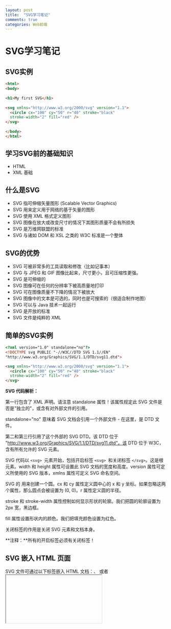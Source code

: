 ```yaml
---
layout: post
title:  "SVG学习笔记"
comments: true
categories: Web前端
---
```

# SVG学习笔记

## SVG实例

```html
<html>
<body>
 
<h1>My first SVG</h1>
 
<svg xmlns="http://www.w3.org/2000/svg" version="1.1">
  <circle cx="100" cy="50" r="40" stroke="black"
  stroke-width="2" fill="red" />
</svg>
 
</body>
</html>
```

## 学习SVG前的基础知识

- HTML
- XML 基础

## 什么是SVG

- SVG 指可伸缩矢量图形 (Scalable Vector Graphics)
- SVG 用来定义用于网络的基于矢量的图形
- SVG 使用 XML 格式定义图形
- SVG 图像在放大或改变尺寸的情况下其图形质量不会有所损失
- SVG 是万维网联盟的标准
- SVG 与诸如 DOM 和 XSL 之类的 W3C 标准是一个整体

## SVG的优势

- SVG 可被非常多的工具读取和修改（比如记事本）
- SVG 与 JPEG 和 GIF 图像比起来，尺寸更小，且可压缩性更强。
- SVG 是可伸缩的
- SVG 图像可在任何的分辨率下被高质量地打印
- SVG 可在图像质量不下降的情况下被放大
- SVG 图像中的文本是可选的，同时也是可搜索的（很适合制作地图）
- SVG 可以与 Java 技术一起运行
- SVG 是开放的标准
- SVG 文件是纯粹的 XML

## 简单的SVG实例

```html
<?xml version="1.0" standalone="no"?>
<!DOCTYPE svg PUBLIC "-//W3C//DTD SVG 1.1//EN"
"http://www.w3.org/Graphics/SVG/1.1/DTD/svg11.dtd">

<svg xmlns="http://www.w3.org/2000/svg" version="1.1">
  <circle cx="100" cy="50" r="40" stroke="black"
  stroke-width="2" fill="red" />
</svg>
```

**SVG 代码解析：**

第一行包含了 XML 声明。请注意 standalone 属性！该属性规定此 SVG 文件是否是"独立的"，或含有对外部文件的引用。

standalone="no" 意味着 SVG 文档会引用一个外部文件 - 在这里，是 DTD 文件。

第二和第三行引用了这个外部的 SVG DTD。该 DTD 位于 "http://www.w3.org/Graphics/SVG/1.1/DTD/svg11.dtd"。该 DTD 位于 W3C，含有所有允许的 SVG 元素。

SVG 代码以 `<svg> `元素开始，包括开启标签 `<svg> `和关闭标签 `</svg>`。这是根元素。width 和 height 属性可设置此 SVG 文档的宽度和高度。version 属性可定义所使用的 SVG 版本，xmlns 属性可定义 SVG 命名空间。

SVG 的 <circle> 用来创建一个圆。cx 和 cy 属性定义圆中心的 x 和 y 坐标。如果忽略这两个属性，那么圆点会被设置为 (0, 0)。r 属性定义圆的半径。

stroke 和 stroke-width 属性控制如何显示形状的轮廓。我们把圆的轮廓设置为 2px 宽，黑边框。

fill 属性设置形状内的颜色。我们把填充颜色设置为红色。

关闭标签的作用是关闭 SVG 元素和文档本身。

**注释：**所有的开启标签必须有关闭标签！

## SVG 嵌入 HTML 页面

SVG 文件可通过以下标签嵌入 HTML 文档：<embed>、<object> 或者 <iframe>。

SVG的代码可以直接嵌入到HTML页面中，或您可以直接链接到SVG文件。

### 使用 <embed> 标签

`<embed>:`


- 优势：所有主要浏览器都支持，并允许使用脚本
- 缺点：不推荐在HTML4和XHTML中使用（但在HTML5允许）

**语法:**

```
<embed src="circle1.svg" type="image/svg+xml" />
```

### 使用 <object> 标签

`<object>:`


- 优势：所有主要浏览器都支持，并支持HTML4，XHTML和HTML5标准
- 缺点：不允许使用脚本。

**语法:**

```
<object data="circle1.svg" type="image/svg+xml"></object>
```

### 使用 <iframe> 标签

`<iframe>:`


优势：所有主要浏览器都支持，并允许使用脚本缺点：不推荐在HTML4和XHTML中使用（但在HTML5允许）

**语法:**

```
<iframe src="circle1.svg"></iframe>
```

### 直接在HTML嵌入SVG代码

```
<svg xmlns="http://www.w3.org/2000/svg" version="1.1">
   <circle cx="100" cy="50" r="40" stroke="black" stroke-width="2" fill="red" />
</svg>
```

### 链接到SVG文件

您还可以用<a>标签链接到一个SVG文件：链接到SVG文件

您还可以用<a>标签链接到一个SVG文件：

```
<a href="circle1.svg">View SVG file</a>
```

## SVG 矩形

SVG有一些预定义的形状元素，可被开发者使用和操作：

- 矩形 <rect>
- 圆形 <circle>
- 椭圆 <ellipse>
- 线 <line>
- 折线 <polyline>
- 多边形 <polygon>
- 路径 <path>

<rect> 标签可用来创建矩形，以及矩形的变种：

```
<svg xmlns="http://www.w3.org/2000/svg" version="1.1">
  <rect width="300" height="100"
  style="fill:rgb(0,0,255);stroke-width:1;stroke:rgb(0,0,0)"/>
</svg>
```

**代码解析:**

- rect 元素的 width 和 height 属性可定义矩形的高度和宽度
- style 属性用来定义 CSS 属性
- CSS 的 fill 属性定义矩形的填充颜色（rgb 值、颜色名或者十六进制值）
- CSS 的 stroke-width 属性定义矩形边框的宽度
- CSS 的 stroke 属性定义矩形边框的颜色

**具有新属性的SVG 矩形**

```
<svg xmlns="http://www.w3.org/2000/svg" version="1.1">
  <rect x="50" y="20" width="150" height="150"
  style="fill:blue;stroke:pink;stroke-width:5;fill-opacity:0.1;
  stroke-opacity:0.9"/>
</svg>
```

**代码解析：**

- x 属性定义矩形的左侧位置（例如，x="0" 定义矩形到浏览器窗口左侧的距离是 0px）
- y 属性定义矩形的顶端位置（例如，y="0" 定义矩形到浏览器窗口顶端的距离是 0px）
- CSS 的 fill-opacity 属性定义填充颜色透明度（合法的范围是：0 - 1）
- CSS 的 stroke-opacity 属性定义轮廓颜色的透明度（合法的范围是：0 - 1）

**定义整个元素的不透明度**

```
<svg xmlns="http://www.w3.org/2000/svg" version="1.1">
  <rect x="50" y="20" width="150" height="150"
  style="fill:blue;stroke:pink;stroke-width:5;opacity:0.5"/>
</svg>
```

- CSS opacity 属性用于定义了元素的透明值 (范围: 0 到 1)。

**创建一个圆角矩形**

```
<svg xmlns="http://www.w3.org/2000/svg" version="1.1">
  <rect x="50" y="20" rx="20" ry="20" width="150" height="150"
  style="fill:red;stroke:black;stroke-width:5;opacity:0.5"/>
</svg>
```

- rx 和 ry 属性可使矩形产生圆角。

## SVG 圆形

**<circle> 标签可用来创建一个圆**

```
<svg xmlns="http://www.w3.org/2000/svg" version="1.1">
  <circle cx="100" cy="50" r="40" stroke="black"
  stroke-width="2" fill="red"/>
</svg>
```

**代码解析：**

- cx和cy属性定义圆点的x和y坐标。如果省略cx和cy，圆的中心会被设置为(0, 0)
- r属性定义圆的半径

## SVG 椭圆

**<ellipse> 元素是用来创建一个椭圆**

椭圆与圆很相似。不同之处在于椭圆有不同的x和y半径，而圆的x和y半径是相同的：

```
<svg xmlns="http://www.w3.org/2000/svg" version="1.1">
  <ellipse cx="300" cy="80" rx="100" ry="50"
  style="fill:yellow;stroke:purple;stroke-width:2"/>
</svg>
```

**代码解析：**

- CX属性定义的椭圆中心的x坐标
- CY属性定义的椭圆中心的y坐标
- RX属性定义的水平半径
- RY属性定义的垂直半径

## SVG 直线

**<line> 元素是用来创建一个直线**

```
<svg xmlns="http://www.w3.org/2000/svg" version="1.1">
  <line x1="0" y1="0" x2="200" y2="200"
  style="stroke:rgb(255,0,0);stroke-width:2"/>
</svg>
```

- x1 属性在 x 轴定义线条的开始
- y1 属性在 y 轴定义线条的开始
- x2 属性在 x 轴定义线条的结束
- y2 属性在 y 轴定义线条的结束

## SVG 多边形

**<polygon> 标签用来创建含有不少于三个边的图形**

多边形是由直线组成，其形状是"封闭"的（所有的线条 连接起来）。

polygon来自希腊。 "Poly" 意味 "many" ， "gon" 意味 "angle".

**三角形**

![image-20191228011622787](C:\Users\卢禹轩\AppData\Roaming\Typora\typora-user-images\image-20191228011622787.png)

```
<svg  height="210" width="500">
  <polygon points="200,10 250,190 160,210"
  style="fill:lime;stroke:purple;stroke-width:1"/>
</svg>
```

- points 属性定义多边形每个角的 x 和 y 坐标

**四边形**

![image-20191228011642868](C:\Users\卢禹轩\AppData\Roaming\Typora\typora-user-images\image-20191228011642868.png)

```
<svg height="250" width="500">
  <polygon points="220,10 300,210 170,250 123,234" style="fill:lime;stroke:purple;stroke-width:1" />
</svg>
```

**星形**

![image-20191228011705469](C:\Users\卢禹轩\AppData\Roaming\Typora\typora-user-images\image-20191228011705469.png)

```
<svg height="210" width="500">
  <polygon points="100,10 40,198 190,78 10,78 160,198"
  style="fill:lime;stroke:purple;stroke-width:5;fill-rule:nonzero;" />
</svg>
```

改变 fill-rule 属性为 "evenodd":

![image-20191228011724395](C:\Users\卢禹轩\AppData\Roaming\Typora\typora-user-images\image-20191228011724395.png)

```
<svg height="210" width="500">
  <polygon points="100,10 40,198 190,78 10,78 160,198"
  style="fill:lime;stroke:purple;stroke-width:5;fill-rule:evenodd;" />
</svg>
```

## SVG 曲线

**<polyline> 元素是用于创建任何只有直线的形状**

![image-20191228011837577](C:\Users\卢禹轩\AppData\Roaming\Typora\typora-user-images\image-20191228011837577.png)

```
<svg xmlns="http://www.w3.org/2000/svg" version="1.1">
  <polyline points="20,20 40,25 60,40 80,120 120,140 200,180"
  style="fill:none;stroke:black;stroke-width:3" />
</svg>
```

![image-20191228011908105](C:\Users\卢禹轩\AppData\Roaming\Typora\typora-user-images\image-20191228011908105.png)

```
<svg xmlns="http://www.w3.org/2000/svg" version="1.1">
  <polyline points="0,40 40,40 40,80 80,80 80,120 120,120 120,160" style="fill:white;stroke:red;stroke-width:4" />
</svg>
```

## SVG 路径

<path>元素用作定义一个路径。

下面的命令可用于路径数据：

- M =移至
- L =线到
- H =水平线
- V =垂直线到
- C =曲线
- S =平滑曲线
- Q =二次贝塞尔曲线
- T =光滑二次贝塞尔曲线
- A =椭圆弧
- Z =封闭路径

**注意：**以上所有命令均允许小写字母。大写表示绝对定位，小写表示相对定位。

```
<svg xmlns="http://www.w3.org/2000/svg" version="1.1">
    <path d="M150 0 L75 200 L225 200 Z" />
</svg>
```

**创建了一个二次方贝塞尔曲线，A 和 C 分别是起点和终点，B 是控制点**

![image-20191228012135710](C:\Users\卢禹轩\AppData\Roaming\Typora\typora-user-images\image-20191228012135710.png)

```
<svg xmlns="http://www.w3.org/2000/svg" version="1.1">
  <path id="lineAB" d="M 100 350 l 150 -300" stroke="red"
  stroke-width="3" fill="none" />
  <path id="lineBC" d="M 250 50 l 150 300" stroke="red"
  stroke-width="3" fill="none" />
  <path d="M 175 200 l 150 0" stroke="green" stroke-width="3"
  fill="none" />
  <path d="M 100 350 q 150 -300 300 0" stroke="blue"
  stroke-width="5" fill="none" />
  <!-- Mark relevant points -->
  <g stroke="black" stroke-width="3" fill="black">
    <circle id="pointA" cx="100" cy="350" r="3" />
    <circle id="pointB" cx="250" cy="50" r="3" />
    <circle id="pointC" cx="400" cy="350" r="3" />
  </g>
  <!-- Label the points -->
  <g font-size="30" font="sans-serif" fill="black" stroke="none"
  text-anchor="middle">
    <text x="100" y="350" dx="-30">A</text>
    <text x="250" y="50" dy="-10">B</text>
    <text x="400" y="350" dx="30">C</text>
  </g>
</svg>
```

## SVG 文本

**<text> 元素用于定义文本**

![image-20191228012416037](C:\Users\卢禹轩\AppData\Roaming\Typora\typora-user-images\image-20191228012416037.png)

```
<svg xmlns="http://www.w3.org/2000/svg" version="1.1">
  <text x="0" y="15" fill="red">I love SVG</text>
</svg>
```

旋转的文字：

![image-20191228012403648](C:\Users\卢禹轩\AppData\Roaming\Typora\typora-user-images\image-20191228012403648.png)

```
<svg xmlns="http://www.w3.org/2000/svg" version="1.1">
  <text x="0" y="15" fill="red" transform="rotate(30 20,40)">I love SVG</text>
</svg>
```

路径上的文字：

![image-20191228012429671](C:\Users\卢禹轩\AppData\Roaming\Typora\typora-user-images\image-20191228012429671.png)

```
<svg xmlns="http://www.w3.org/2000/svg" version="1.1"
xmlns:xlink="http://www.w3.org/1999/xlink">
   <defs>
    <path id="path1" d="M75,20 a1,1 0 0,0 100,0" />
  </defs>
  <text x="10" y="100" style="fill:red;">
    <textPath xlink:href="#path1">I love SVG I love SVG</textPath>
  </text>
</svg>
```

元素可以安排任何分小组与<tspan> 元素的数量。每个<tspan> 元素可以包含不同的格式和位置。几行文本(与 <tspan> 元素):

![image-20191228012527055](C:\Users\卢禹轩\AppData\Roaming\Typora\typora-user-images\image-20191228012527055.png)

```
<svg xmlns="http://www.w3.org/2000/svg" version="1.1">  <text x="10" y="20" style="fill:red;">Several lines:    <tspan x="10" y="45">First line</tspan>    <tspan x="10" y="70">Second line</tspan>  </text></svg>
```

作为链接文本（ <a> 元素）：

![image-20191228012650806](C:\Users\卢禹轩\AppData\Roaming\Typora\typora-user-images\image-20191228012650806.png)

```
<svg xmlns="http://www.w3.org/2000/svg" version="1.1"
xmlns:xlink="http://www.w3.org/1999/xlink">
  <a xlink:href="http://www.w3schools.com/svg/" target="_blank">
    <text x="0" y="15" fill="red">I love SVG</text>
  </a>
</svg>
```

## SVG Stroke 属性

SVG提供了一个范围广泛stroke 属性。在本章中，我们将看看下面：

- stroke
- stroke-width
- stroke-linecap
- stroke-dasharray

所有stroke属性，可应用于任何种类的线条，文字和元素就像一个圆的轮廓。

**Stroke属性定义一条线，文本或元素轮廓颜色：**

<svg xmlns="http://www.w3.org/2000/svg" version="1.1">  <g fill="none">    <path stroke="red" d="M5 20 l215 0" />    <path stroke="blue" d="M5 40 l215 0" />    <path stroke="black" d="M5 60 l215 0" />  </g></svg>
```
<svg xmlns="http://www.w3.org/2000/svg" version="1.1">
  <g fill="none">
    <path stroke="red" d="M5 20 l215 0" />
    <path stroke="blue" d="M5 40 l215 0" />
    <path stroke="black" d="M5 60 l215 0" />
  </g>
</svg>
```

**Tstroke- width属性定义了一条线，文本或元素轮廓厚度：**

<svg xmlns="http://www.w3.org/2000/svg" version="1.1">  <g fill="none" stroke="black">    <path stroke-width="2" d="M5 20 l215 0" />    <path stroke-width="4" d="M5 40 l215 0" />    <path stroke-width="6" d="M5 60 l215 0" />  </g></svg>
```
<svg xmlns="http://www.w3.org/2000/svg" version="1.1">
  <g fill="none" stroke="black">
    <path stroke-width="2" d="M5 20 l215 0" />
    <path stroke-width="4" d="M5 40 l215 0" />
    <path stroke-width="6" d="M5 60 l215 0" />
  </g>
</svg>
```

### SVG stroke-linecap 属性

**strokelinecap属性定义不同类型的开放路径的终结：**

<svg xmlns="http://www.w3.org/2000/svg" version="1.1">  <g fill="none" stroke="black" stroke-width="6">    <path stroke-linecap="butt" d="M5 20 l215 0" />    <path stroke-linecap="round" d="M5 40 l215 0" />    <path stroke-linecap="square" d="M5 60 l215 0" />  </g></svg>
```
<svg xmlns="http://www.w3.org/2000/svg" version="1.1">
  <g fill="none" stroke="black" stroke-width="6">
    <path stroke-linecap="butt" d="M5 20 l215 0" />
    <path stroke-linecap="round" d="M5 40 l215 0" />
    <path stroke-linecap="square" d="M5 60 l215 0" />
  </g>
</svg>
```

### SVG stroke-dasharray 属性

**strokedasharray属性用于创建虚线：**

<svg xmlns="http://www.w3.org/2000/svg" version="1.1">  <g fill="none" stroke="black" stroke-width="4">    <path stroke-dasharray="5,5" d="M5 20 l215 0" />    <path stroke-dasharray="10,10" d="M5 40 l215 0" />    <path stroke-dasharray="20,10,5,5,5,10" d="M5 60 l215 0" />  </g></svg>
```
<svg xmlns="http://www.w3.org/2000/svg" version="1.1">
  <g fill="none" stroke="black" stroke-width="4">
    <path stroke-dasharray="5,5" d="M5 20 l215 0" />
    <path stroke-dasharray="10,10" d="M5 40 l215 0" />
    <path stroke-dasharray="20,10,5,5,5,10" d="M5 60 l215 0" />
  </g>
</svg>
```

## SVG 滤镜

SVG滤镜用来增加对SVG图形的特殊效果。

在本教程中，我们将仅展示一个可能采用的特殊效果。基础知识展示后，你已经学会使用特殊效果，你应该能够适用于其他地方。这里的关键是给你一个怎样做SVG的想法，而不是重复整个规范。

SVG可用的滤镜是：

- feBlend - 与图像相结合的滤镜
- feColorMatrix - 用于彩色滤光片转换
- feComponentTransfer
- feComposite
- feConvolveMatrix
- feDiffuseLighting
- feDisplacementMap
- feFlood
- feGaussianBlur
- feImage
- feMerge
- feMorphology
- feOffset - 过滤阴影
- feSpecularLighting
- feTile
- feTurbulence
- feDistantLight - 用于照明过滤
- fePointLight - 用于照明过滤
- feSpotLight - 用于照明过滤

## SVG 模糊效果

**<defs> 和 <filter>**

所有互联网的SVG滤镜定义在<defs>元素中。<defs>元素定义短并含有特殊元素（如滤镜）定义。

<filter>标签用来定义SVG滤镜。<filter>标签使用必需的id属性来定义向图形应用哪个滤镜？

### SVG <feGaussianBlur>

<feGaussianBlur> 元素是用于创建模糊效果：

![image-20191228091350559](C:\Users\卢禹轩\AppData\Roaming\Typora\typora-user-images\image-20191228091350559.png)

```
<svg xmlns="http://www.w3.org/2000/svg" version="1.1">
  <defs>
    <filter id="f1" x="0" y="0">
      <feGaussianBlur in="SourceGraphic" stdDeviation="15" />
    </filter>
  </defs>
  <rect width="90" height="90" stroke="green" stroke-width="3"
  fill="yellow" filter="url(#f1)" />
</svg>
```

**代码解析：**

- <filter>元素id属性定义一个滤镜的唯一名称
- <feGaussianBlur>元素定义模糊效果
- in="SourceGraphic"这个部分定义了由整个图像创建效果
- stdDeviation属性定义模糊量
- <rect>元素的滤镜属性用来把元素链接到"f1"滤镜

## SVG 阴影

**<defs>和<filter>**

所有互联网的SVG滤镜定义在<defs>元素中。<defs>元素定义短并包含特殊元素（如滤镜）定义。

<filter>标签使用定义了SVG滤镜。<filter>标签使用必需的id属性来定义向图形应用其中滤镜？

### SVG <feOffset>

<feOffset>元素是用于创造阴影效果。我们的想法是采用一个SVG图形（图像或元素）并移动它在xy平面上一点儿。

第一个例子替换一个矩形（带<feOffset>），然后混合变换图像顶部（含<feBlend>）：

![image-20191228091326165](C:\Users\卢禹轩\AppData\Roaming\Typora\typora-user-images\image-20191228091326165.png)

```
<svg xmlns="http://www.w3.org/2000/svg" version="1.1">
  <defs>
    <filter id="f1" x="0" y="0" width="200%" height="200%">
      <feOffset result="offOut" in="SourceGraphic" dx="20" dy="20" />
      <feBlend in="SourceGraphic" in2="offOut" mode="normal" />
    </filter>
  </defs>
  <rect width="90" height="90" stroke="green" stroke-width="3"
  fill="yellow" filter="url(#f1)" />
</svg>
```

**代码解析：**

- <filter>元素id属性定义一个滤镜的唯一名称
- <rect>元素的滤镜属性用来把元素链接到“ f1”滤镜



现在，偏移图像可以变的模糊（含<feGaussianBlur>）：

![image-20191228091439587](C:\Users\卢禹轩\AppData\Roaming\Typora\typora-user-images\image-20191228091439587.png)

```
<svg xmlns="http://www.w3.org/2000/svg" version="1.1">
  <defs>
    <filter id="f1" x="0" y="0" width="200%" height="200%">
      <feOffset result="offOut" in="SourceGraphic" dx="20" dy="20" />
      <feGaussianBlur result="blurOut" in="offOut" stdDeviation="10" />
      <feBlend in="SourceGraphic" in2="blurOut" mode="normal" />
    </filter>
  </defs>
  <rect width="90" height="90" stroke="green" stroke-width="3"
  fill="yellow" filter="url(#f1)" />
</svg>
```

**代码解析：**

- <feGaussianBlur>元素的stdDeviation属性定义了模糊量

现在，制作一个黑色的阴影：

![image-20191228091716575](C:\Users\卢禹轩\AppData\Roaming\Typora\typora-user-images\image-20191228091716575.png)

```
<svg xmlns="http://www.w3.org/2000/svg" version="1.1">
  <defs>
    <filter id="f1" x="0" y="0" width="200%" height="200%">
      <feOffset result="offOut" in="SourceAlpha" dx="20" dy="20" />
      <feGaussianBlur result="blurOut" in="offOut" stdDeviation="10" />
      <feBlend in="SourceGraphic" in2="blurOut" mode="normal" />
    </filter>
  </defs>
  <rect width="90" height="90" stroke="green" stroke-width="3"
  fill="yellow" filter="url(#f1)" />
</svg>
```

**代码解析：**

- <feOffset>元素的属性替换“ SourceAlpha”在Alpha通道使用残影，而不是整个RGBA。



现在为阴影涂上一层颜色：

![image-20191228091802312](C:\Users\卢禹轩\AppData\Roaming\Typora\typora-user-images\image-20191228091802312.png)

```
<svg xmlns="http://www.w3.org/2000/svg" version="1.1">
  <defs>
    <filter id="f1" x="0" y="0" width="200%" height="200%">
      <feOffset result="offOut" in="SourceGraphic" dx="20" dy="20" />
      <feColorMatrix result="matrixOut" in="offOut" type="matrix"
      values="0.2 0 0 0 0 0 0.2 0 0 0 0 0 0.2 0 0 0 0 0 1 0" />
      <feGaussianBlur result="blurOut" in="matrixOut" stdDeviation="10" />
      <feBlend in="SourceGraphic" in2="blurOut" mode="normal" />
    </filter>
  </defs>
  <rect width="90" height="90" stroke="green" stroke-width="3"
  fill="yellow" filter="url(#f1)" />
</svg>
```

**代码解析：**

- <feColorMatrix>过滤器是用来转换转换的图像使之更接近黑色的颜色。'0.2'矩阵的三个值都获取乘以红色，绿色和蓝色通道。降低其值带来的颜色至黑色（黑色为0）

## SVG 渐变-线性

### SVG 渐变

渐变是一种从一种颜色到另一种颜色的平滑过渡。另外，可以把多个颜色的过渡应用到同一个元素上。

SVG渐变主要有两种类型：

- Linear
- Radial

### SVG 线性渐变 - <linearGradient>

<linearGradient>元素用于定义线性渐变。

<linearGradient>标签必须嵌套在<defs>的内部。<defs>标签是definitions的缩写，它可对诸如渐变之类的特殊元素进行定义。

线性渐变可以定义为水平，垂直或角渐变：

- 当y1和y2相等，而x1和x2不同时，可创建水平渐变
- 当x1和x2相等，而y1和y2不同时，可创建垂直渐变
- 当x1和x2不同，且y1和y2不同时，可创建角形渐变



定义水平线性渐变从黄色到红色的椭圆形：

```
<svg xmlns="http://www.w3.org/2000/svg" version="1.1">
  <defs>
    <linearGradient id="grad1" x1="0%" y1="0%" x2="100%" y2="0%">
      <stop offset="0%" style="stop-color:rgb(255,255,0);stop-opacity:1" />
      <stop offset="100%" style="stop-color:rgb(255,0,0);stop-opacity:1" />
    </linearGradient>
  </defs>
  <ellipse cx="200" cy="70" rx="85" ry="55" fill="url(#grad1)" />
</svg>
```

**代码解析：**

- <linearGradient>标签的id属性可为渐变定义一个唯一的名称
- <linearGradient>标签的X1，X2，Y1，Y2属性定义渐变开始和结束位置
- 渐变的颜色范围可由两种或多种颜色组成。每种颜色通过一个<stop>标签来规定。offset属性用来定义渐变的开始和结束位置。
- 填充属性把 ellipse 元素链接到此渐变



定义一个垂直线性渐变从黄色到红色的椭圆形：

```
<svg xmlns="http://www.w3.org/2000/svg" version="1.1">
  <defs>
    <linearGradient id="grad1" x1="0%" y1="0%" x2="0%" y2="100%">
      <stop offset="0%" style="stop-color:rgb(255,255,0);stop-opacity:1" />
      <stop offset="100%" style="stop-color:rgb(255,0,0);stop-opacity:1" />
    </linearGradient>
  </defs>
  <ellipse cx="200" cy="70" rx="85" ry="55" fill="url(#grad1)" />
</svg>
```



定义一个椭圆形，水平线性渐变从黄色到红色并添加一个椭圆内文本：

```
<svg xmlns="http://www.w3.org/2000/svg" version="1.1">
  <defs>
    <linearGradient id="grad1" x1="0%" y1="0%" x2="100%" y2="0%">
      <stop offset="0%" style="stop-color:rgb(255,255,0);stop-opacity:1" />
      <stop offset="100%" style="stop-color:rgb(255,0,0);stop-opacity:1" />
    </linearGradient>
  </defs>
  <ellipse cx="200" cy="70" rx="85" ry="55" fill="url(#grad1)" />
  <text fill="#ffffff" font-size="45" font-family="Verdana" x="150" y="86">
  SVG</text>
</svg>
```

**代码解析：**

- <text> 元素是用来添加一个文本

## SVG 渐变-放射性

### SVG 放射性渐变 - <radialGradient>

<radialGradient>元素用于定义放射性渐变。

<radialGradient>标签必须嵌套在<defs>的内部。<defs>标签是definitions的缩写，它可对诸如渐变之类的特殊元素进行定义。



定义一个放射性渐变从白色到蓝色椭圆：

```
<svg xmlns="http://www.w3.org/2000/svg" version="1.1">
  <defs>
    <radialGradient id="grad1" cx="50%" cy="50%" r="50%" fx="50%" fy="50%">
      <stop offset="0%" style="stop-color:rgb(255,255,255);
      stop-opacity:0" />
      <stop offset="100%" style="stop-color:rgb(0,0,255);stop-opacity:1" />
    </radialGradient>
  </defs>
  <ellipse cx="200" cy="70" rx="85" ry="55" fill="url(#grad1)" />
</svg>
```

**代码解析：**

- <radialGradient>标签的 id 属性可为渐变定义一个唯一的名称
- CX，CY和r属性定义的最外层圆和Fx和Fy定义的最内层圆
- 渐变颜色范围可以由两个或两个以上的颜色组成。每种颜色用一个<stop>标签指定。offset属性用来定义渐变色开始和结束
- 填充属性把ellipse元素链接到此渐变



定义放射性渐变从白色到蓝色的另一个椭圆：

```
<svg xmlns="http://www.w3.org/2000/svg" version="1.1">
  <defs>
    <radialGradient id="grad1" cx="20%" cy="30%" r="30%" fx="50%" fy="50%">
      <stop offset="0%" style="stop-color:rgb(255,255,255);
      stop-opacity:0" />
      <stop offset="100%" style="stop-color:rgb(0,0,255);stop-opacity:1" />
    </radialGradient>
  </defs>
  <ellipse cx="200" cy="70" rx="85" ry="55" fill="url(#grad1)" />
</svg>
```

## SVG 参考手册

| 元素                | 说明                                                         | 属性                                                         |
| :------------------ | :----------------------------------------------------------- | :----------------------------------------------------------- |
| <a>                 | 创建一个SVG元素周围链接                                      | xlink:show xlink:actuate xlink:href target                   |
| <altGlyph>          | 允许对象性文字进行控制，来呈现特殊的字符数据                 | x y dx dy rotate glyphRef format xlink:href                  |
| <altGlyphDef>       | 定义一系列象性符号的替换                                     | id                                                           |
| <altGlyphItem>      | 定义一系列候选的象性符号的替换                               | id                                                           |
| <animate>           | 随时间动态改变属性                                           | attributeName="目标属性名称" from="起始值" to="结束值" dur="持续时间" repeatCount="动画时间将发生" |
| <animateColor>      | 定义随着时间的推移颜色转换                                   | by="相对偏移值" from="起始值" to="结束值"                    |
| <animateMotion>     | 使元素沿着动作路径移动                                       | calcMode="动画的插补模式。可以是'discrete', 'linear', 'paced', 'spline'" path="运动路径" keyPoints="沿运动路径的对象目前时间应移动多远" rotate="应用旋转变换" xlink:href="一个URI引用<path>元素，它定义运动路径" |
| <animateTransform>  | 动画上一个目标元素变换属性，从而使动画控制平移，缩放，旋转或倾斜 | by="相对偏移值" from="起始值" to="结束值" type="类型的转换其值是随时间变化。可以是 'translate', 'scale', 'rotate', 'skewX', 'skewY'" |
| <circle>            | 定义一个圆                                                   | cx="圆的x轴坐标" cy="圆的y轴坐标" r="圆的半径". 必需.  + 显现属性：颜色，FillStroke，图形 |
| <clipPath>          | 用于隐藏位于剪切路径以外的对象部分。定义绘制什么和什么不绘制的模具被称为剪切路径 | clip-path="引用剪贴路径和引用剪贴路径交叉" clipPathUnits="userSpaceOnUse'或'objectBoundingBox"。第二个值childern一个对象的边框，会使用掩码的一小部分单位（默认："userSpaceOnUse"）" |
| <color-profile>     | 指定颜色配置文件的说明（使用CSS样式文件时）                  | local="本地存储颜色配置文件唯一ID" name="" rendering-intent="auto\|perceptual\|relative-colorimetric\|saturation\|absolute-colorimetric" xlink:href="ICC配置文件资源URI" |
| <cursor>            | 定义一个独立于平台的自定义光标                               | x="x轴左上角光标（默认为0）" y="y轴的左上角光标（默认为0）" xlink:href="使用光标图像URI |
| <defs>              | 引用的元素容器                                               |                                                              |
| <desc>              | 对 SVG 中的元素的纯文本描述 - 并不作为图形的一部分来显示。用户代理会将其显示为工具提示 |                                                              |
| <ellipse>           | 定义一个椭圆                                                 | cx="椭圆x轴坐标" cy="椭圆y轴坐标" rx="沿x轴椭圆形的半径"。必需。 ry="沿y轴长椭圆形的半径"。必需。  + 显现属性：颜色，FillStroke，图形 |
| <feBlend>           | 使用不同的混合模式把两个对象合成在一起                       | mode="图像混合模式：normal\|multiply\|screen\|darken\|lighten" in="标识为给定的滤镜原始输入：SourceGraphic \| SourceAlpha \| BackgroundImage \| BackgroundAlpha \| FillPaint \| StrokePaint \| <filter-primitive-reference>" in2="第二输入图像的混合操作" |
| feColorMatrix       | SVG滤镜。适用矩阵转换                                        |                                                              |
| feComponentTransfer | SVG 滤镜。执行数据的 component-wise 重映射                   |                                                              |
| feComposite         | SVG 滤镜                                                     |                                                              |
| feConvolveMatrix    | SVG 滤镜                                                     |                                                              |
| feDiffuseLighting   | SVG 滤镜                                                     |                                                              |
| feDisplacementMap   | SVG 滤镜                                                     |                                                              |
| feDistantLight      | SVG滤镜。定义一个光源                                        |                                                              |
| feFlood             | SVG滤镜                                                      |                                                              |
| feFuncA             | SVG 滤镜。feComponentTransfer 的子元素                       |                                                              |
| feFuncB             | SVG 滤镜。feComponentTransfer 的子元素                       |                                                              |
| feFuncG             | SVG 滤镜。feComponentTransfer 的子元素                       |                                                              |
| feFuncR             | SVG 滤镜。feComponentTransfer 的子元素                       |                                                              |
| feGaussianBlur      | SVG滤镜。执行高斯模糊图像                                    |                                                              |
| feImage             | SVG滤镜。                                                    |                                                              |
| feMerge             | SVG滤镜。建立在彼此顶部图像层                                |                                                              |
| feMergeNode         | SVG 滤镜。feMerge的子元素                                    |                                                              |
| feMorphology        | SVG 滤镜。 对源图形执行"fattening" 或者 "thinning"           |                                                              |
| feOffset            | SVG滤镜。相对其当前位置移动图像                              |                                                              |
| fePointLight        | SVG滤镜                                                      |                                                              |
| feSpecularLighting  | SVG滤镜                                                      |                                                              |
| feSpotLight         | SVG滤镜                                                      |                                                              |
| feTile              | SVG滤镜                                                      |                                                              |
| feTurbulence        | SVG滤镜                                                      |                                                              |
| filter              | 滤镜效果的容器                                               |                                                              |
| font                | 定义字体                                                     |                                                              |
| font-face           | 描述一种字体的特点                                           |                                                              |
| font-face-format    |                                                              |                                                              |
| font-face-name      |                                                              |                                                              |
| font-face-src       |                                                              |                                                              |
| font-face-uri       |                                                              |                                                              |
| foreignObject       |                                                              |                                                              |
| <g>                 | 用于把相关元素进行组合的容器元素                             | id="该组的名称" fill="该组填充颜色" opacity="该组不透明度"  + 显现属性: All |
| glyph               | 为给定的象形符号定义图形                                     |                                                              |
| glyphRef            | 定义要使用的可能的象形符号                                   |                                                              |
| hkern               |                                                              |                                                              |
| <image>             | 定义图像                                                     | x="图像的左上角的x轴坐标" y="图像的左上角的y轴坐标" width="图像的宽度". 必须. height="图像的高度". 必须. xlink:href="图像的路径". 必须.  + 显现属性: Color, Graphics, Images, Viewports |
| <line>              | 定义一条线                                                   | x1="直线起始点x坐标" y1="直线起始点y坐标" x2="直线终点x坐标" y2="直线终点y坐标"  + 显现属性: Color, FillStroke, Graphics, Markers |
| <linearGradient>    | 定义线性渐变。通过使用矢量线性渐变填充对象，并可以定义为水平，垂直或角渐变。 | id="id 属性可为渐变定义一个唯一的名称。引用必须" gradientUnits="'userSpaceOnUse' or 'objectBoundingBox'.使用视图框或对象，以确定相对位置矢量点。 （默认为'objectBoundingBox）" gradientTransform="适用于渐变的转变" x1="渐变向量x启动点（默认0％）" y1="渐变向量y启动点（默认0％）" x2="渐变向量x的终点。 （默认100％）" y2="渐变向量y的终点。 （默认0％）" spreadMethod="'pad' or 'reflect' or 'repeat'" xlink:href="reference to another gradient whose attribute values are used as defaults and stops included. Recursive" |
| <marker>            | 标记可以放在直线，折线，多边形和路径的顶点。这些元素可以使用marker属性的"marker-start"，"marker-mid"和"marker-end"，继承默认情况下或可设置为"none"或定义的标记的URI。您必须先定义标记，然后才可以通过其URI引用。任何一种形状，可以把标记放在里面。他们绘制元素时把它们附加到顶部 | markerUnits="strokeWidth'或'userSpaceOnUse"。如果是strokeWidth"那么使用一个单位等于一个笔划宽度。否则，标记尺度不会使用同一视图单位作为引用元素（默认为'strokeWidth'）" refx="标记顶点连接的位置（默认为0）" refy="标记顶点连接的位置（默认为0）" orient="'auto'始终显示标记的角度。 "auto"将计算某个角度使得X轴一个顶点的正切值（默认为0） markerWidth="标记的宽度（默认3）" markerHeight="标记的高度（默认3）" viewBox="各点"看到"这个SVG绘图区域。由空格或逗号分隔的4个值。(min x, min y, width, height)"  + presentation attributes: All |
| <mask>              | 度屏蔽是一种不透明度值的组合和裁剪。像裁剪，您可以使用图形，文字或路径定义掩码的部分。一个掩码的默认状态是完全透明的，也就是裁剪平面的对面的。在掩码的图形设置掩码的不透明部分 | maskUnits="'userSpaceOnUse' or 'objectBoundingBox'.设定裁剪面是否是相对完整的视窗或对象（默认：'objectBoundingBox'）" maskContentUnits="第二个掩码相对对象的图形位置使用百分比'userSpaceOnUse'或'objectBoundingBox'（默认：'userSpaceOnUse'）" x="裁剪面掩码（默认值：-10％）" y="裁剪面掩码（默认值：-10％）" width="裁剪面掩码（默认是：120％）" height="裁剪面掩码（默认是：120％）" |
| metadata            | 指定元数据                                                   |                                                              |
| missing-glyph       |                                                              |                                                              |
| mpath               |                                                              |                                                              |
| <path>              | 定义一个路径                                                 | d="定义路径指令" pathLength="如果存在，路径将进行缩放，以便计算各点相当于此值的路径长度" transform="转换列表"  + 显现属性: Color, FillStroke, Graphics, Markers |
| <pattern>           | 定义坐标，你想要的视图显示和视图的大小。然后添加到您的模式形状。该模式命中时重复视图框的边缘（可视范围） | id="用于引用这个模式的唯一ID。"必需的。 patternUnits="userSpaceOnUse'或'objectBoundingBox"。第二个值X，Y，width，height 一个会使用模式对象的边框的小部分，单位（％）。" patternContentUnits="'userSpaceOnUse'或 'objectBoundingBox'" patternTransform="允许整个表达式进行转换" x="模式的偏移量，来自左上角（默认为0）" y="模式的偏移量，来自左上角（默认为0）" width="模式平铺的宽度（默认为100％）" height="模式平铺的高度（默认为100％）" viewBox="各点"看到"这个SVG绘图区域。由空格或逗号分隔的4个值。(min x, min y, width, height)" xlink:href="另一种模式，其属性值是默认值以及任何子类可以继承。递归" |
| <polygon>           | 定义一个包含至少三边图形                                     | points="多边形的点。点的总数必须是偶数"。必需的。 fill-rule="FillStroke演示属性的部分"  + 显现属性: Color, FillStroke, Graphics, Markers |
| <polyline>          | 定义只有直线组成的任意形状                                   | points=折线上的"点"。必需的。  + 显现属性: Color, FillStroke, Graphics, Markers |
| <radialGradient>    | 定义放射性渐变。放射性渐变创建一个圆圈                       | gradientUnits="'userSpaceOnUse' or 'objectBoundingBox'. 使用视图框或对象以确定相对位置的矢量点。 （默认为'objectBoundingBox）" gradientTransform="适用于渐变的变换" cx="渐变的中心点（数字或％ - 50％是默认）" cy="渐变的中心点。 （默认50％）" r="渐变的半径。 （默认50％）" fx="渐变的焦点。 （默认0％）" fy="渐变的焦点。 （默认0％）" spreadMethod="'pad' or 'reflect' or 'repeat'" xlink:href="引用到另一个渐变，其属性值作为默认值。递归" |
| <rect>              | 定义一个矩形                                                 | x="矩形的左上角的x轴" y="矩形的左上角的y轴" rx="x轴的半径（round元素）" ry="y轴的半径（round元素）" width="矩形的宽度"。必需的。 height="矩形的高度"。必需的。  + 显现属性: Color, FillStroke, Graphics |
| script              | 脚本容器。（例如ECMAScript）                                 |                                                              |
| set                 | 设置一个属性值指定时间                                       |                                                              |
| <stop>              | 渐变停止                                                     | offset="偏移停止（0到1/0％到100％）". 参考 stop-color="这个stop的颜色" stop-opacity="这个Stop的不透明度 (0到1)" |
| style               | 可使样式表直接嵌入SVG内容内部                                |                                                              |
| <svg>               | 创建一个SVG文档片段                                          | x="左上角嵌入（默认为0）" y="左上角嵌入（默认为0）" width="SVG片段的宽度（默认为100％）" height="SVG片段的高度（默认为100％）" viewBox="点"seen"这个SVG绘图区域。由空格或逗号分隔的4个值。 (min x, min y, width, height)" preserveAspectRatio="'none'或任何'xVALYVAL'的9种组合,VAL是"min"，"mid"或"max"。（默认情况下none）" zoomAndPan="'magnify' or 'disable'.Magnify选项允许用户平移和缩放您的文件（默认Magnify ）" xml="最外层<svg>元素都需要安装SVG和它的命名空间： xmlns="http://www.w3.org/2000/svg" xmlns:xlink="http://www.w3.org/1999/xlink" xml:space="preserve""  + 显现属性: All |
| switch              |                                                              |                                                              |
| symbol              |                                                              |                                                              |
| <text>              | 定义一个文本                                                 | x="列表的X -轴的位置。在文本中在第n个字符的位置在第n个x轴。如果后面存在额外的字符，耗尽他们最后一个字符之后放置的位置。 0是默认" y="列表的Y轴位置。（参考x）0是默认" dx="在字符的长度列表中移动相对最后绘制标志符号的绝对位置。（参考x）" dy="在字符的长度列表中移动相对最后绘制标志符号的绝对位置。（参考x）" rotate="一个旋转的列表。第n个旋转是第n个字符。附加字符没有给出最后的旋转值" textLength="SVG查看器将尝试显示文本之间的间距/或字形调整的文本目标长度。（默认：正常文本的长度）" lengthAdjust="告诉查看器，如果指定长度就尝试进行调整用以呈现文本。这两个值是'spacing'和'spacingAndGlyphs'"  + 显现属性: Color, FillStroke, Graphics, FontSpecification, TextContentElements |
| textPath            |                                                              |                                                              |
| title               | 对 SVG 中的元素的纯文本描述 - 并不作为图形的一部分来显示。用户代理会将其显示为工具提示 |                                                              |
| <tref>              | 引用任何SVG文档中的<text>元素和重用                          | 相同的<TEXT>元素                                             |
| <tspan>             | 元素等同于<text>，但可以在内部嵌套文本标记以及内部本身       | Identical to the <text> element + in addition: xlink:href="引用一个<TEXT>元素" |
| <use>               | 使用URI引用一个<G>,<svg>或其他具有一个唯一的ID属性和重复的图形元素。复制的是原始的元素，因此文件中的原始存在只是一个参考。原始影响到所有副本的任何改变。 | x="克隆元素的左上角的x轴" y="克隆元素的左上角的y轴" width="克隆元素的宽度" height="克隆元素的高度" xlink:href="URI引用克隆元素"  + 显现属性: All |
| view                |                                                              |                                                              |
| vkern               |                                                              |                                                              |

## SVG 在线编辑器

https://c.runoob.com/more/svgeditor/
